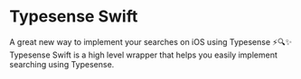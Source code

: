 # Typesense Swift

A great new way to implement your searches on iOS using Typesense ⚡️🔍✨ Typesense Swift is a high level wrapper that helps you easily implement searching using Typesense.

